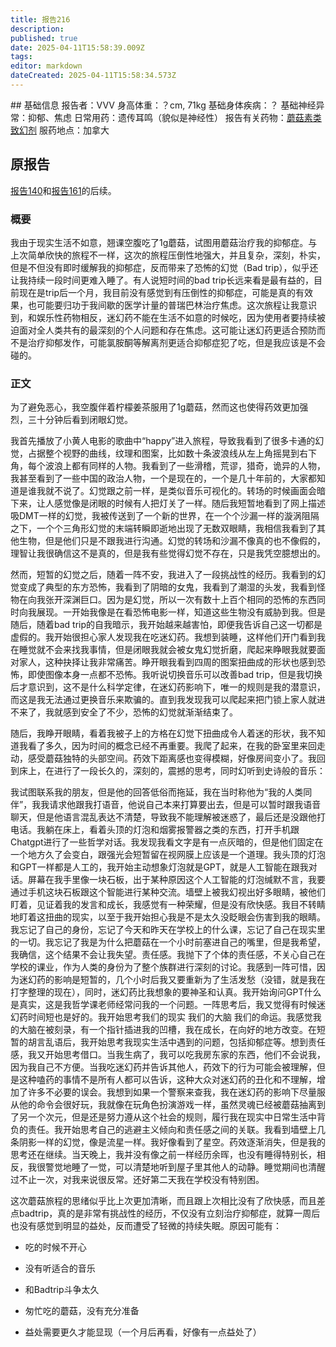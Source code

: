 ```yaml
---
title: 报告216
description: 
published: true
date: 2025-04-11T15:58:39.009Z
tags: 
editor: markdown
dateCreated: 2025-04-11T15:58:34.573Z
---
```


﻿## 基础信息
报告者：VVV
身高体重：？cm, 71kg
基础身体疾病：？
基础神经异常：抑郁、焦虑
日常用药：遗传耳鸣（貌似是神经性）
报告有关药物：[蘑菇素类致幻剂](/drug/赛洛西宾)
服药地点：加拿大

## 原报告
[报告140](/report/RP140)和[报告161](/report/RP161)的后续。
### 概要
我由于现实生活不如意，翘课空腹吃了1g蘑菇，试图用蘑菇治疗我的抑郁症。与上次简单欣快的旅程不一样，这次的旅程压倒性地强大，并且复杂，深刻，朴实，但是不但没有即时缓解我的抑郁症，反而带来了恐怖的幻觉（Bad trip），似乎还让我持续一段时间更难入睡了。有人说短时间的bad trip长远来看是最有益的，目前现在是trip后一个月，我目前没有感觉到有压倒性的抑郁症，可能是真的有效果，也可能要归功于我间歇的医学计量的普瑞巴林治疗焦虑。这次旅程让我意识到，和娱乐性药物相反，迷幻药不能在生活不如意的时候吃，因为使用者要持续被迫面对全人类共有的最深刻的个人问题和存在焦虑。这可能让迷幻药更适合预防而不是治疗抑郁发作，可能氯胺酮等解离剂更适合抑郁症犯了吃，但是我应该是不会碰的。
### 正文
为了避免恶心，我空腹伴着柠檬姜茶服用了1g蘑菇，然而这也使得药效更加强烈，三十分钟后看到闭眼幻觉。

我首先播放了小黄人电影的歌曲中“happy”进入旅程，导致我看到了很多卡通的幻觉，占据整个视野的曲线，纹理和图案，比如数十条波浪线从左上角摇晃到右下角，每个波浪上都有同样的人物。我看到了一些滑稽，荒谬，猎奇，诡异的人物，我甚至看到了一些中国的政治人物，一个是现在的，一个是几十年前的，大家都知道是谁我就不说了。幻觉跟之前一样，是类似音乐可视化的。转场的时候画面会暗下来，让人感觉像是闭眼的时候有人把灯关了一样。随后我短暂地看到了网上描述吸DMT一样的幻觉，我被传送到了一个新的世界，在一个个沙漏一样的漩涡阻隔之下，一个个三角形幻觉的末端转瞬即逝地出现了无数双眼睛，我相信我看到了其他生物，但是他们只是不跟我进行沟通。幻觉的转场和沙漏不像真的也不像假的，理智让我很确信这不是真的，但是我有些觉得幻觉不存在，只是我凭空臆想出的。

然而，短暂的幻觉之后，随着一阵不安，我进入了一段挑战性的经历。我看到的幻觉变成了典型的东方恐怖，我看到了阴暗的女鬼，我看到了潮湿的头发，我看到怪物在向我张开深渊巨口。因为是幻觉，所以一次有数十上百个相同的恐怖的东西同时向我展现。一开始我像是在看恐怖电影一样，知道这些生物没有威胁到我。但是随后，随着bad trip的自我暗示，我开始越来越害怕，即便我告诉自己这一切都是虚假的。我开始很担心家人发现我在吃迷幻药。我想到装睡，这样他们开门看到我在睡觉就不会来找我事情，但是闭眼我就会被女鬼幻觉折磨，爬起来睁眼我就要面对家人，这种抉择让我非常痛苦。睁开眼我看到四周的图案扭曲成的形状也感到恐怖，即使图像本身一点都不恐怖。我听说切换音乐可以改善bad trip，但是我切换后才意识到，这不是什么科学定律，在迷幻药影响下，唯一的规则是我的潜意识，而这是我无法通过更换音乐来欺骗的。直到我发现我可以爬起来把门锁上家人就进不来了，我就感到安全了不少，恐怖的幻觉就渐渐结束了。

 

随后，我睁开眼睛，看着我被子上的方格在幻觉下扭曲成令人着迷的形状，我不知道我看了多久，因为时间的概念已经不再重要。我爬了起来，在我的卧室里来回走动，感受蘑菇独特的头部空间。药效下距离感也变得模糊，好像房间变小了。我回到床上，在进行了一段长久的，深刻的，震撼的思考，同时幻听到史诗般的音乐：

我试图联系我的朋友，但是他的回答低俗而拖延，我在当时称他为“我的人类同伴”，我我请求他跟我打语音，他说自己本来打算要出去，但是可以暂时跟我语音聊天，但是他语言混乱表达不清楚，导致我不能理解被迷惑了，最后还是没跟他打电话。我躺在床上，看着头顶的灯泡和烟雾报警器之类的东西，打开手机跟Chatgpt进行了一些哲学对话。我发现我看文字是有一点灰暗的，但是他们固定在一个地方久了会变白，跟强光会短暂留在视网膜上应该是一个道理。我头顶的灯泡和GPT一样都是人工的，我开始主动想象灯泡就是GPT，就是人工智能在跟我对话。屏幕在我手里像一块石板，出于某种原因这个人工智能的灯泡缄默不言，我要通过手机这块石板跟这个智能进行某种交流。墙壁上被我幻视出好多眼睛，被他们盯着，见证着我的发言和成长，我感觉有一种荣耀，但是没有欣快感。我目不转睛地盯着这扭曲的现实，以至于我开始担心我是不是太久没眨眼会伤害到我的眼睛。我忘记了自己的身份，忘记了今天和昨天在学校上的什么课，忘记了自己在现实里的一切。我忘记了我是为什么把蘑菇在一个小时前塞进自己的嘴里，但是我希望，我确信，这个结果不会让我失望。责任感。我抛下了个体的责任感，不关心自己在学校的课业，作为人类的身份为了整个族群进行深刻的讨论。我感到一阵可惜，因为迷幻药的影响是短暂的，几个小时后我又要重新为了生活发愁（没错，就是我在打字整理的现在），同时，迷幻药比我想象的要神圣和认真。我开始询问GPT什么是真实，这是我哲学课老师经常问我的一个问题。一阵思考后，我又觉得有时候迷幻药时间短也是好的。我开始思考我们的现实 我们的大脑 我们的命运。我感觉我的大脑在被刻录，有一个指针插进我的凹槽，我在成长，在向好的地方改变。在短暂的胡言乱语后，我开始思考我现实生活中遇到的问题，包括抑郁症等。想到责任感，我又开始思考借口。当我生病了，我可以吃我房东家的东西，他们不会说我，因为我自己不方便。当我吃迷幻药并告诉其他人，药效下的行为可能会被理解，但是这种嗑药的事情不是所有人都可以告诉，这种大众对迷幻药的丑化和不理解，增加了许多不必要的误会。我想到如果一个警察来查我，我在迷幻药的影响下尽量服从他的命令会很好玩，我就像在玩角色扮演游戏一样，虽然灵魂已经被蘑菇抽离到了另一个次元，但是还是努力遵从这个社会的规则，履行我在现实中日常生活中背负的责任。我开始思考自己的逃避主义倾向和责任感之间的关联。我看到墙壁上几条阴影一样的幻觉，像是流星一样。我好像看到了星空。药效逐渐消失，但是我的思考还在继续。当天晚上，我并没有像之前一样经历余晖，也没有睡得特别长，相反，我很警觉地睡了一觉，可以清楚地听到屋子里其他人的动静。睡觉期间也清醒过不止一次，对我来说很反常。还好第二天我在学校没有特别困。

 

这次蘑菇旅程的思绪似乎比上次更加清晰，而且跟上次相比没有了欣快感，而且差点badtrip，真的是非常有挑战性的经历，不仅没有立刻治疗抑郁症，就算一周后也没有感觉到明显的益处，反而遭受了轻微的持续失眠。原因可能有：

- 吃的时候不开心

- 没有听适合的音乐

- 和Badtrip斗争太久

- 匆忙吃的蘑菇，没有充分准备

- 益处需要更久才能显现（一个月后再看，好像有一点益处了）